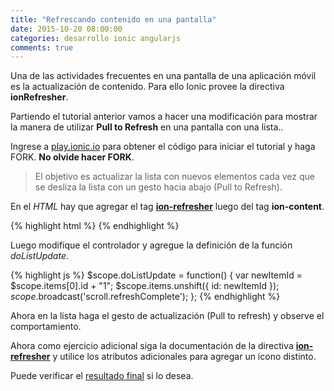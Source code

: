 ```yaml
---
title: "Refrescando contenido en una pantalla"
date: 2015-10-20 08:00:00
categories: desarrollo ionic angularjs
comments: true
---
```

Una de las actividades frecuentes en una pantalla de una aplicación móvil es la actualización de contenido. Para ello Ionic provee la directiva __ionRefresher__.

Partiendo el tutorial anterior vamos a hacer una modificación para mostrar la manera de utilizar __Pull to Refresh__ en una pantalla con una lista..

Ingrese a [play.ionic.io][1] para obtener el código para iniciar el tutorial y haga FORK. __No olvide hacer FORK__.

> El objetivo es actualizar la lista con nuevos elementos cada vez que se desliza la lista con un gesto hacia abajo (Pull to Refresh).

En el *HTML* hay que agregar el tag [__ion-refresher__][3] luego del tag __ion-content__.

{% highlight html  %}
<ion-content ng-controller="contentController">
  <ion-refresher
    pulling-text="Pull to refresh..."
    on-refresh="doListUpdate()">
  </ion-refresher>
<ion-list>
{% endhighlight %}

Luego modifique el controlador y agregue la definición de la función *doListUpdate*.

{% highlight js  %}
$scope.doListUpdate = function() {
  var newItemId = $scope.items[0].id + "1";
  $scope.items.unshift({ id: newItemId });
  $scope.$broadcast('scroll.refreshComplete');
};
{% endhighlight %}

Ahora en la lista haga el gesto de actualización (Pull to refresh) y observe el comportamiento.

Ahora como ejercicio adicional siga la documentación de la directiva [__ion-refresher__][3] y utilice los atributos adicionales para agregar un ícono distinto.

Puede verificar el [resultado final][2] si lo desea.

[1]: http://play.ionic.io/app/4b718c0aa1df "Inicio del tutorial" 
[2]: http://play.ionic.io/app/5909ef640623 "Resultado del tutorial"
[3]: http://ionicframework.com/docs/api/directive/ionRefresher/ "ionRefresher directive"